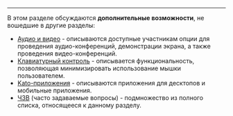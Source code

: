 ***

В этом разделе обсуждаются **дополнительные возможности**, не вошедшие в другие разделы:

 - [Аудио и видео](/articles/ru/extra/voice-video) - описываются доступные участникам опции для проведения аудио-конференций, демонстрации экрана, а также проведения видео-конференций. 
 - [Клавиатурный контроль](/articles/ru/extra/keyboard-control) - описывается функциональность, позволяющая минимизировать использование мышки пользователем. 
 - [Kato-приложения](/articles/ru/extra/apps) - описываются приложения для десктопов и мобильные приложения.  
 - [ЧЗВ](/articles/ru/extra/faq-extra) (часто задаваемые вопросы) - подмножество из полного списка, относящееся к данному разделу.
